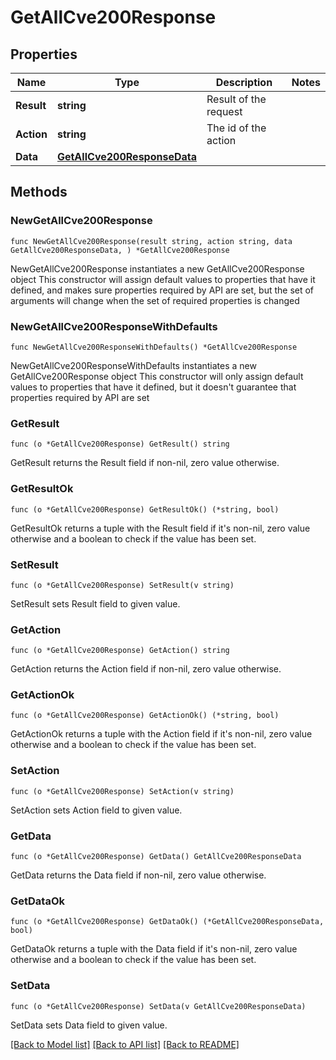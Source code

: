 # GetAllCve200Response

## Properties

Name | Type | Description | Notes
------------ | ------------- | ------------- | -------------
**Result** | **string** | Result of the request | 
**Action** | **string** | The id of the action | 
**Data** | [**GetAllCve200ResponseData**](GetAllCve200ResponseData.md) |  | 

## Methods

### NewGetAllCve200Response

`func NewGetAllCve200Response(result string, action string, data GetAllCve200ResponseData, ) *GetAllCve200Response`

NewGetAllCve200Response instantiates a new GetAllCve200Response object
This constructor will assign default values to properties that have it defined,
and makes sure properties required by API are set, but the set of arguments
will change when the set of required properties is changed

### NewGetAllCve200ResponseWithDefaults

`func NewGetAllCve200ResponseWithDefaults() *GetAllCve200Response`

NewGetAllCve200ResponseWithDefaults instantiates a new GetAllCve200Response object
This constructor will only assign default values to properties that have it defined,
but it doesn't guarantee that properties required by API are set

### GetResult

`func (o *GetAllCve200Response) GetResult() string`

GetResult returns the Result field if non-nil, zero value otherwise.

### GetResultOk

`func (o *GetAllCve200Response) GetResultOk() (*string, bool)`

GetResultOk returns a tuple with the Result field if it's non-nil, zero value otherwise
and a boolean to check if the value has been set.

### SetResult

`func (o *GetAllCve200Response) SetResult(v string)`

SetResult sets Result field to given value.


### GetAction

`func (o *GetAllCve200Response) GetAction() string`

GetAction returns the Action field if non-nil, zero value otherwise.

### GetActionOk

`func (o *GetAllCve200Response) GetActionOk() (*string, bool)`

GetActionOk returns a tuple with the Action field if it's non-nil, zero value otherwise
and a boolean to check if the value has been set.

### SetAction

`func (o *GetAllCve200Response) SetAction(v string)`

SetAction sets Action field to given value.


### GetData

`func (o *GetAllCve200Response) GetData() GetAllCve200ResponseData`

GetData returns the Data field if non-nil, zero value otherwise.

### GetDataOk

`func (o *GetAllCve200Response) GetDataOk() (*GetAllCve200ResponseData, bool)`

GetDataOk returns a tuple with the Data field if it's non-nil, zero value otherwise
and a boolean to check if the value has been set.

### SetData

`func (o *GetAllCve200Response) SetData(v GetAllCve200ResponseData)`

SetData sets Data field to given value.



[[Back to Model list]](../README.md#documentation-for-models) [[Back to API list]](../README.md#documentation-for-api-endpoints) [[Back to README]](../README.md)


